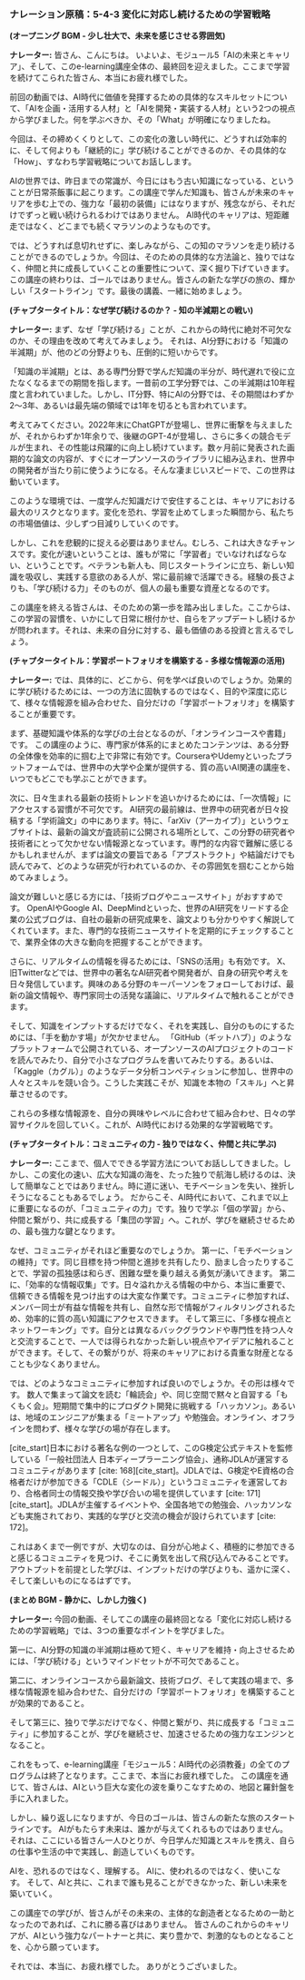 ### **ナレーション原稿：5-4-3 変化に対応し続けるための学習戦略**

**(オープニング BGM - 少し壮大で、未来を感じさせる雰囲気)**

**ナレーター:**
皆さん、こんにちは。
いよいよ、モジュール5「AIの未来とキャリア」、そして、このe-learning講座全体の、最終回を迎えました。ここまで学習を続けてこられた皆さん、本当にお疲れ様でした。

前回の動画では、AI時代に価値を発揮するための具体的なスキルセットについて、「AIを企画・活用する人材」と「AIを開発・実装する人材」という2つの視点から学びました。何を学ぶべきか、その「What」が明確になりましたね。

今回は、その締めくくりとして、この変化の激しい時代に、どうすれば効率的に、そして何よりも「継続的に」学び続けることができるのか、その具体的な「How」、すなわち学習戦略についてお話しします。

AIの世界では、昨日までの常識が、今日にはもう古い知識になっている、ということが日常茶飯事に起こります。この講座で学んだ知識も、皆さんが未来のキャリアを歩む上での、強力な「最初の装備」にはなりますが、残念ながら、それだけでずっと戦い続けられるわけではありません。
AI時代のキャリアは、短距離走ではなく、どこまでも続くマラソンのようなものです。

では、どうすれば息切れせずに、楽しみながら、この知のマラソンを走り続けることができるのでしょうか。今回は、そのための具体的な方法論と、独りではなく、仲間と共に成長していくことの重要性について、深く掘り下げていきます。
この講座の終わりは、ゴールではありません。皆さんの新たな学びの旅の、輝かしい「スタートライン」です。最後の講義、一緒に始めましょう。

**(チャプタータイトル：なぜ学び続けるのか？ - 知の半減期との戦い)**

**ナレーター:**
まず、なぜ「学び続ける」ことが、これからの時代に絶対不可欠なのか、その理由を改めて考えてみましょう。
それは、AI分野における「知識の半減期」が、他のどの分野よりも、圧倒的に短いからです。

「知識の半減期」とは、ある専門分野で学んだ知識の半分が、時代遅れで役に立たなくなるまでの期間を指します。一昔前の工学分野では、この半減期は10年程度と言われていました。しかし、IT分野、特にAIの分野では、その期間はわずか2〜3年、あるいは最先端の領域では1年を切るとも言われています。

考えてみてください。2022年末にChatGPTが登場し、世界に衝撃を与えましたが、それからわずか1年余りで、後継のGPT-4が登場し、さらに多くの競合モデルが生まれ、その性能は飛躍的に向上し続けています。数ヶ月前に発表された画期的な論文の内容が、すぐにオープンソースのライブラリに組み込まれ、世界中の開発者が当たり前に使うようになる。そんな凄まじいスピードで、この世界は動いています。

このような環境では、一度学んだ知識だけで安住することは、キャリアにおける最大のリスクとなります。変化を恐れ、学習を止めてしまった瞬間から、私たちの市場価値は、少しずつ目減りしていくのです。

しかし、これを悲観的に捉える必要はありません。むしろ、これは大きなチャンスです。変化が速いということは、誰もが常に「学習者」でいなければならない、ということです。ベテランも新人も、同じスタートラインに立ち、新しい知識を吸収し、実践する意欲のある人が、常に最前線で活躍できる。経験の長さよりも、「学び続ける力」そのものが、個人の最も重要な資産となるのです。

この講座を終える皆さんは、そのための第一歩を踏み出しました。ここからは、この学習の習慣を、いかにして日常に根付かせ、自らをアップデートし続けるかが問われます。それは、未来の自分に対する、最も価値のある投資と言えるでしょう。

**(チャプタータイトル：学習ポートフォリオを構築する - 多様な情報源の活用)**

**ナレーター:**
では、具体的に、どこから、何を学べば良いのでしょうか。効果的に学び続けるためには、一つの方法に固執するのではなく、目的や深度に応じて、様々な情報源を組み合わせた、自分だけの「学習ポートフォリオ」を構築することが重要です。

まず、基礎知識や体系的な学びの土台となるのが、「オンラインコースや書籍」です。
この講座のように、専門家が体系的にまとめたコンテンツは、ある分野の全体像を効率的に掴む上で非常に有効です。CourseraやUdemyといったプラットフォームでは、世界中の大学や企業が提供する、質の高いAI関連の講座を、いつでもどこでも学ぶことができます。

次に、日々生まれる最新の技術トレンドを追いかけるためには、「一次情報」にアクセスする習慣が不可欠です。
AI研究の最前線は、世界中の研究者が日々投稿する「学術論文」の中にあります。特に、「arXiv（アーカイブ）」というウェブサイトは、最新の論文が査読前に公開される場所として、この分野の研究者や技術者にとって欠かせない情報源となっています。専門的な内容で難解に感じるかもしれませんが、まずは論文の要旨である「アブストラクト」や結論だけでも読んでみて、どのような研究が行われているのか、その雰囲気を掴むことから始めてみましょう。

論文が難しいと感じる方には、「技術ブログやニュースサイト」がおすすめです。
OpenAIやGoogle AI、DeepMindといった、世界のAI研究をリードする企業の公式ブログは、自社の最新の研究成果を、論文よりも分かりやすく解説してくれています。また、専門的な技術ニュースサイトを定期的にチェックすることで、業界全体の大きな動向を把握することができます。

さらに、リアルタイムの情報を得るためには、「SNSの活用」も有効です。
X、旧Twitterなどでは、世界中の著名なAI研究者や開発者が、自身の研究や考えを日々発信しています。興味のある分野のキーパーソンをフォローしておけば、最新の論文情報や、専門家同士の活発な議論に、リアルタイムで触れることができます。

そして、知識をインプットするだけでなく、それを実践し、自分のものにするためには、「手を動かす場」が欠かせません。
「GitHub（ギットハブ）」のようなプラットフォームで公開されている、オープンソースのAIプロジェクトのコードを読んでみたり、自分で小さなプログラムを書いてみたりする。あるいは、「Kaggle（カグル）」のようなデータ分析コンペティションに参加し、世界中の人々とスキルを競い合う。こうした実践こそが、知識を本物の「スキル」へと昇華させるのです。

これらの多様な情報源を、自分の興味やレベルに合わせて組み合わせ、日々の学習サイクルを回していく。これが、AI時代における効果的な学習戦略です。

**(チャプタータイトル：コミュニティの力 - 独りではなく、仲間と共に学ぶ)**

**ナレーター:**
ここまで、個人でできる学習方法についてお話ししてきました。しかし、この変化の速い、広大な知識の海を、たった独りで航海し続けるのは、決して簡単なことではありません。時に道に迷い、モチベーションを失い、挫折しそうになることもあるでしょう。
だからこそ、AI時代において、これまで以上に重要になるのが、「コミュニティの力」です。独りで学ぶ「個の学習」から、仲間と繋がり、共に成長する「集団の学習」へ。これが、学びを継続させるための、最も強力な鍵となります。

なぜ、コミュニティがそれほど重要なのでしょうか。
第一に、「モチベーションの維持」です。同じ目標を持つ仲間と進捗を共有したり、励まし合ったりすることで、学習の孤独感は和らぎ、困難な壁を乗り越える勇気が湧いてきます。
第二に、「効率的な情報収集」です。日々溢れかえる情報の中から、本当に重要で、信頼できる情報を見つけ出すのは大変な作業です。コミュニティに参加すれば、メンバー同士が有益な情報を共有し、自然な形で情報がフィルタリングされるため、効率的に質の高い知識にアクセスできます。
そして第三に、「多様な視点とネットワーキング」です。自分とは異なるバックグラウンドや専門性を持つ人々と交流することで、一人では得られなかった新しい視点やアイデアに触れることができます。そして、その繋がりが、将来のキャリアにおける貴重な財産となることも少なくありません。

では、どのようなコミュニティに参加すれば良いのでしょうか。その形は様々です。
数人で集まって論文を読む「輪読会」や、同じ空間で黙々と自習する「もくもく会」。短期間で集中的にプロダクト開発に挑戦する「ハッカソン」。あるいは、地域のエンジニアが集まる「ミートアップ」や勉強会。オンライン、オフラインを問わず、様々な学びの場が存在します。

[cite_start]日本における著名な例の一つとして、このG検定公式テキストを監修している「一般社団法人 日本ディープラーニング協会」、通称JDLAが運営するコミュニティがあります [cite: 168][cite_start]。JDLAでは、G検定やE資格の合格者だけが参加できる「CDLE（シードル）」というコミュニティを運営しており、合格者同士の情報交換や学び合いの場を提供しています [cite: 171][cite_start]。JDLAが主催するイベントや、全国各地での勉強会、ハッカソンなども実施されており、実践的な学びと交流の機会が設けられています [cite: 172]。

これはあくまで一例ですが、大切なのは、自分が心地よく、積極的に参加できると感じるコミュニティを見つけ、そこに勇気を出して飛び込んでみることです。アウトプットを前提とした学びは、インプットだけの学びよりも、遥かに深く、そして楽しいものになるはずです。

**(まとめ BGM - 静かに、しかし力強く)**

**ナレーター:**
今回の動画、そしてこの講座の最終回となる「変化に対応し続けるための学習戦略」では、3つの重要なポイントを学びました。

第一に、AI分野の知識の半減期は極めて短く、キャリアを維持・向上させるためには、「学び続ける」というマインドセットが不可欠であること。

第二に、オンラインコースから最新論文、技術ブログ、そして実践の場まで、多様な情報源を組み合わせた、自分だけの「学習ポートフォリオ」を構築することが効果的であること。

そして第三に、独りで学ぶだけでなく、仲間と繋がり、共に成長する「コミュニティ」に参加することが、学びを継続させ、加速させるための強力なエンジンとなること。

これをもって、e-learning講座「モジュール5：AI時代の必須教養」の全てのプログラムは終了となります。ここまで、本当にお疲れ様でした。
この講座を通じて、皆さんは、AIという巨大な変化の波を乗りこなすための、地図と羅針盤を手に入れました。

しかし、繰り返しになりますが、今日のゴールは、皆さんの新たな旅のスタートラインです。
AIがもたらす未来は、誰かが与えてくれるものではありません。それは、ここにいる皆さん一人ひとりが、今日学んだ知識とスキルを携え、自らの仕事や生活の中で実践し、創造していくものです。

AIを、恐れるのではなく、理解する。
AIに、使われるのではなく、使いこなす。
そして、AIと共に、これまで誰も見ることができなかった、新しい未来を築いていく。

この講座での学びが、皆さんがその未来の、主体的な創造者となるための一助となったのであれば、これに勝る喜びはありません。
皆さんのこれからのキャリアが、AIという強力なパートナーと共に、実り豊かで、刺激的なものとなることを、心から願っています。

それでは、本当に、お疲れ様でした。
ありがとうございました。